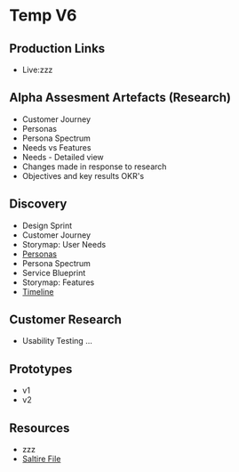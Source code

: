 # Temp V6

## Production Links
- Live:zzz


## Alpha Assesment Artefacts (Research)
- Customer Journey
- Personas
- Persona Spectrum
- Needs vs Features
- Needs - Detailed view
- Changes made in response to research
- Objectives and key results OKR's

## Discovery
- Design Sprint
- Customer Journey
- Storymap: User Needs
- [Personas](personas.pdf)
- Persona Spectrum
- Service Blueprint
- Storymap: Features  
- [Timeline](webpages/timeline)

## Customer Research
- Usability Testing ...


## Prototypes
- v1
- v2


## Resources
- zzz
- [Saltire File](saltire.png)
